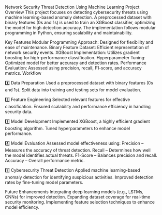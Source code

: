 Network Security Threat Detection Using Machine Learning
Project Overview
This project focuses on detecting cybersecurity threats using machine learning-based anomaly detection. A preprocessed dataset with binary features (0s and 1s) is used to train an XGBoost classifier, optimizing the model for high detection accuracy. The implementation follows modular programming in Python, ensuring scalability and maintainability.

Key Features
Modular Programming Approach: Designed for flexibility and ease of maintenance.
Binary Feature Dataset: Efficient representation of network security events.
XGBoost Implementation: Utilizes gradient boosting for high-performance classification.
Hyperparameter Tuning: Optimized model for better accuracy and detection rates.
Performance Evaluation: Assessed using precision, recall, F1-score, and accuracy metrics.
Workflow

1️⃣ Data Preparation
Used a preprocessed dataset with binary features (0s and 1s).
Split data into training and testing sets for model evaluation.

2️⃣ Feature Engineering
Selected relevant features for effective classification.
Ensured scalability and performance efficiency in handling security data.

3️⃣ Model Development
Implemented XGBoost, a highly efficient gradient boosting algorithm.
Tuned hyperparameters to enhance model performance.

4️⃣ Model Evaluation
Assessed model effectiveness using:
Precision – Measures the accuracy of threat detection.
Recall – Determines how well the model identifies actual threats.
F1-Score – Balances precision and recall.
Accuracy – Overall performance metric.

5️⃣ Cybersecurity Threat Detection
Applied machine learning-based anomaly detection for identifying suspicious activities.
Improved detection rates by fine-tuning model parameters.

Future Enhancements
Integrating deep learning models (e.g., LSTMs, CNNs) for improved detection.
Expanding dataset coverage for real-time security monitoring.
Implementing feature selection techniques to enhance model efficiency.
